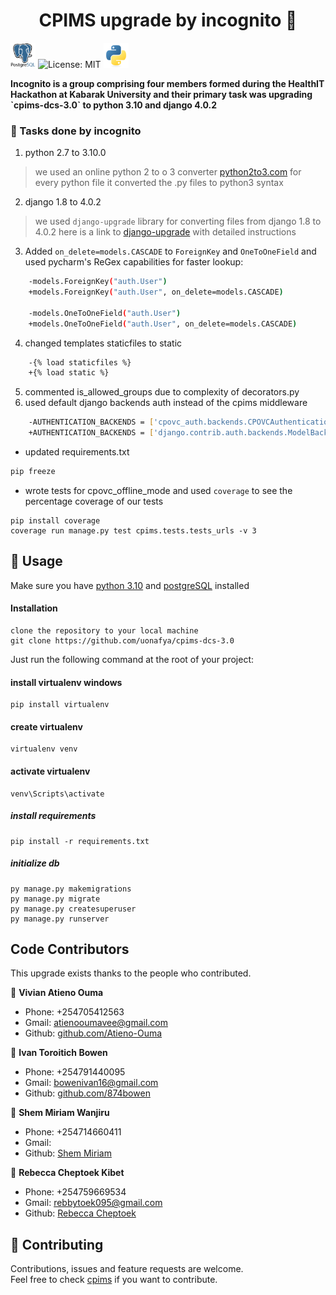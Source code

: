 
<h1 align="center">CPIMS upgrade by incognito 👋</h1>
<p align="center">

  <img src="https://raw.githubusercontent.com/devicons/devicon/master/icons/postgresql/postgresql-original-wordmark.svg" alt="postgresql" width="40" height="40"/> </a> 
    <img alt="License: MIT" src="https://img.shields.io/badge/license-MIT-yellow.svg" target="_blank" />
  </a>
  <a href="https://www.python.org" target="_blank" rel="noreferrer"> <img src="https://raw.githubusercontent.com/devicons/devicon/master/icons/python/python-original.svg" alt="python" width="40" height="40"/> </a>

</p>

<p><b>Incognito is a group comprising four members formed during the HealthIT Hackathon at Kabarak University and their primary task was upgrading `cpims-dcs-3.0` to python 3.10 and django 4.0.2</b></p>


### 📝 Tasks done by incognito

1. python 2.7 to 3.10.0 
> we used an online python 2 to o 3 converter [python2to3.com](https://www.python2to3.com) for every python file it converted the .py files to python3 syntax
2. django 1.8 to 4.0.2 <br />
> we used ```django-upgrade``` library for converting files from django 1.8 to 4.0.2 here is a link to [django-upgrade](https://github.com/adamchainz/django-upgrade) with detailed instructions
3. Added ``on_delete=models.CASCADE`` to ``ForeignKey`` and ``OneToOneField`` and used pycharm's ReGex capabilities for faster lookup:

```sh 
    -models.ForeignKey("auth.User")
    +models.ForeignKey("auth.User", on_delete=models.CASCADE)

    -models.OneToOneField("auth.User")
    +models.OneToOneField("auth.User", on_delete=models.CASCADE)
```
    
4. changed templates staticfiles to static <br />

```sh
    -{% load staticfiles %}
    +{% load static %}
```
5. commented is_allowed_groups due to complexity of decorators.py <br />
6. used default django backends auth instead of the cpims middleware <br />
    
```sh
    -AUTHENTICATION_BACKENDS = ['cpovc_auth.backends.CPOVCAuthenticationBackend']
    +AUTHENTICATION_BACKENDS = ['django.contrib.auth.backends.ModelBackend']

```
- updated requirements.txt
```sh 
pip freeze
```

- wrote tests for cpovc_offline_mode and used ```coverage``` to see the percentage coverage of our tests
```shell
pip install coverage
coverage run manage.py test cpims.tests.tests_urls -v 3
```

## 🚀 Usage

Make sure you have [python 3.10](https://www.python.org/getit/) and [postgreSQL](https://www.postgresql.org/) installed

#### Installation
    clone the repository to your local machine
    git clone https://github.com/uonafya/cpims-dcs-3.0

Just run the following command at the root of your project:

#### install virtualenv windows

    pip install virtualenv

#### create virtualenv

    virtualenv venv

#### activate virtualenv

    venv\Scripts\activate

##### install requirements

    pip install -r requirements.txt

##### initialize db

    py manage.py makemigrations 
    py manage.py migrate
    py manage.py createsuperuser
    py manage.py runserver



## Code Contributors

This upgrade exists thanks to the people who contributed.

👤 **Vivian Atieno Ouma**

- Phone: +254705412563
- Gmail: atienooumavee@gmail.com
- Github: [github.com/Atieno-Ouma](https://github.com/Atieno-Ouma)

👤 **Ivan Toroitich Bowen**

- Phone: +254791440095
- Gmail: bowenivan16@gmail.com
- Github: [github.com/874bowen](https://github.com/874bowen)

👤 **Shem Miriam Wanjiru**

- Phone: +254714660411
- Gmail: 
- Github: [Shem Miriam](https://github.com/shemmiriam)

👤 **Rebecca Cheptoek Kibet**

- Phone: +254759669534
- Gmail: rebbytoek095@gmail.com
- Github: [Rebecca Cheptoek](https://github.com/Rebeccacheptoek)
## 🤝 Contributing

Contributions, issues and feature requests are welcome.<br />
Feel free to check [cpims]( https://github.com/uonafya/cpims-ovc-3.0) if you want to contribute.<br />


